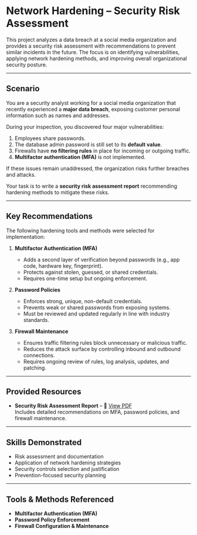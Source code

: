 # Network Hardening – Security Risk Assessment

This project analyzes a data breach at a social media organization and provides a security risk assessment with recommendations to prevent similar incidents in the future. The focus is on identifying vulnerabilities, applying network hardening methods, and improving overall organizational security posture.

---

## Scenario
You are a security analyst working for a social media organization that recently experienced a **major data breach**, exposing customer personal information such as names and addresses.  

During your inspection, you discovered four major vulnerabilities:
1. Employees share passwords.  
2. The database admin password is still set to its **default value**.  
3. Firewalls have **no filtering rules** in place for incoming or outgoing traffic.  
4. **Multifactor authentication (MFA)** is not implemented.  

If these issues remain unaddressed, the organization risks further breaches and attacks.

Your task is to write a **security risk assessment report** recommending hardening methods to mitigate these risks.

---

## Key Recommendations
The following hardening tools and methods were selected for implementation:

1. **Multifactor Authentication (MFA)**  
   - Adds a second layer of verification beyond passwords (e.g., app code, hardware key, fingerprint).  
   - Protects against stolen, guessed, or shared credentials.  
   - Requires one-time setup but ongoing enforcement.  

2. **Password Policies**  
   - Enforces strong, unique, non-default credentials.  
   - Prevents weak or shared passwords from exposing systems.  
   - Must be reviewed and updated regularly in line with industry standards.  

3. **Firewall Maintenance**  
   - Ensures traffic filtering rules block unnecessary or malicious traffic.  
   - Reduces the attack surface by controlling inbound and outbound connections.  
   - Requires ongoing review of rules, log analysis, updates, and patching.  

---

## Provided Resources
- **Security Risk Assessment Report** – 📄 [View PDF](./Social_Media_Organization_Network_Hardening_assessment_report.pdf)  
  Includes detailed recommendations on MFA, password policies, and firewall maintenance.

---

## Skills Demonstrated
- Risk assessment and documentation  
- Application of network hardening strategies  
- Security controls selection and justification  
- Prevention-focused security planning  

---

## Tools & Methods Referenced
- **Multifactor Authentication (MFA)**  
- **Password Policy Enforcement**  
- **Firewall Configuration & Maintenance**
